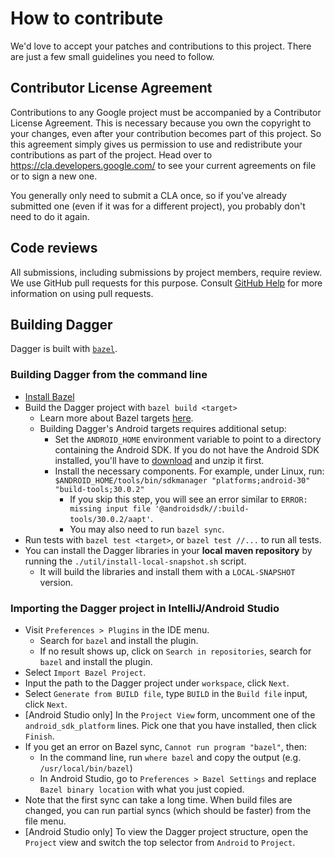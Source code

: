 # How to contribute

We'd love to accept your patches and contributions to this project. There are
just a few small guidelines you need to follow.

## Contributor License Agreement

Contributions to any Google project must be accompanied by a Contributor License
Agreement. This is necessary because you own the copyright to your changes, even
after your contribution becomes part of this project. So this agreement simply
gives us permission to use and redistribute your contributions as part of the
project. Head over to <https://cla.developers.google.com/> to see your current
agreements on file or to sign a new one.

You generally only need to submit a CLA once, so if you've already submitted one
(even if it was for a different project), you probably don't need to do it
again.

## Code reviews

All submissions, including submissions by project members, require review. We
use GitHub pull requests for this purpose. Consult [GitHub Help] for more
information on using pull requests.

[GitHub Help]: https://help.github.com/articles/about-pull-requests/

## Building Dagger

Dagger is built with [`bazel`](https://bazel.build).

### Building Dagger from the command line

*   [Install Bazel](https://docs.bazel.build/versions/master/install.html)
*   Build the Dagger project with `bazel build <target>`
    *   Learn more about Bazel targets [here][bazel targets].
    *   Building Dagger's Android targets requires additional setup:
        *   Set the `ANDROID_HOME` environment variable to point to a directory
            containing the Android SDK. If you do not have the Android SDK
            installed, you'll have to
            [download](https://developer.android.com/studio#command-tools)
            and unzip it first.
        *   Install the necessary components. For example, under Linux, run:
            `$ANDROID_HOME/tools/bin/sdkmanager "platforms;android-30" "build-tools;30.0.2"`
            *   If you skip this step, you will see an error similar to
                `ERROR: missing input file '@androidsdk//:build-tools/30.0.2/aapt'`.
            *   You may also need to run `bazel sync`.
*   Run tests with `bazel test <target>`, or `bazel test //...` to run all
    tests.
*   You can install the Dagger libraries in your **local maven repository** by
    running the `./util/install-local-snapshot.sh` script.
    *   It will build the libraries and install them with a `LOCAL-SNAPSHOT`
        version.

[bazel targets]: https://docs.bazel.build/versions/master/build-ref.html

### Importing the Dagger project in IntelliJ/Android Studio

*   Visit `Preferences > Plugins` in the IDE menu.
    *   Search for `bazel` and install the plugin.
    *   If no result shows up, click on `Search in repositories`, search for
        `bazel` and install the plugin.
*   Select `Import Bazel Project`.
*   Input the path to the Dagger project under `workspace`, click `Next`.
*   Select `Generate from BUILD file`, type `BUILD` in the `Build file` input,
    click `Next`.
*   [Android Studio only] In the `Project View` form, uncomment one of the
    `android_sdk_platform` lines. Pick one that you have installed, then click
    `Finish`.
*   If you get an error on Bazel sync, `Cannot run program "bazel"`, then:
    *   In the command line, run `where bazel` and copy the output  (e.g.
        `/usr/local/bin/bazel`)
    *   In Android Studio, go to `Preferences > Bazel Settings` and replace
        `Bazel binary location` with what you just copied.
*   Note that the first sync can take a long time. When build files are changed,
    you can run partial syncs (which should be faster) from the file menu.
*   [Android Studio only] To view the Dagger project structure, open the
    `Project` view and switch the top selector from `Android` to `Project`.
